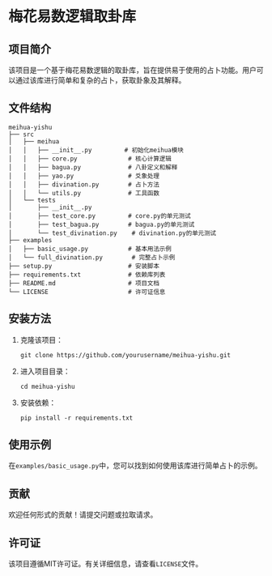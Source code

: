 # 梅花易数逻辑取卦库

## 项目简介
该项目是一个基于梅花易数逻辑的取卦库，旨在提供易于使用的占卜功能。用户可以通过该库进行简单和复杂的占卜，获取卦象及其解释。

## 文件结构
```
meihua-yishu
├── src
│   ├── meihua
│   │   ├── __init__.py         # 初始化meihua模块
│   │   ├── core.py              # 核心计算逻辑
│   │   ├── bagua.py             # 八卦定义和解释
│   │   ├── yao.py               # 爻象处理
│   │   ├── divination.py        # 占卜方法
│   │   └── utils.py             # 工具函数
│   └── tests
│       ├── __init__.py
│       ├── test_core.py         # core.py的单元测试
│       ├── test_bagua.py        # bagua.py的单元测试
│       └── test_divination.py    # divination.py的单元测试
├── examples
│   ├── basic_usage.py           # 基本用法示例
│   └── full_divination.py        # 完整占卜示例
├── setup.py                     # 安装脚本
├── requirements.txt             # 依赖库列表
├── README.md                    # 项目文档
└── LICENSE                      # 许可证信息
```

## 安装方法
1. 克隆该项目：
   ```
   git clone https://github.com/yourusername/meihua-yishu.git
   ```
2. 进入项目目录：
   ```
   cd meihua-yishu
   ```
3. 安装依赖：
   ```
   pip install -r requirements.txt
   ```

## 使用示例
在`examples/basic_usage.py`中，您可以找到如何使用该库进行简单占卜的示例。

## 贡献
欢迎任何形式的贡献！请提交问题或拉取请求。

## 许可证
该项目遵循MIT许可证。有关详细信息，请查看`LICENSE`文件。